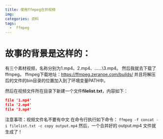 ```yaml
---
title: 使用ffmpeg合并视频
img: 
categories: 资料
tags:
  -  ffmpeg
---
```


# 故事的背景是这样的：
有三个素材视频，名称分别为1.mp4、2.mp4、……\3.mp4。
然后我就去下载了ffmpeg。
ffmpeg下载地址：https://ffmpeg.zeranoe.com/builds/
并且将解压后的文件的bin目录的位置加入到了环境变量PATH中。

然后在视频文件所在目录下新建一个文件**filelist.txt**，内容如下：
```json
file '1.mp4'
file '2.mp4'
file '3.mp4'
```
注意事项：视频文件名不要有中文
在命令行执行如下命令：
`ffmpeg -f concat -i filelist.txt -c copy output.mp4`
然后，一个合并好的 output.mp4 文件就生成了！